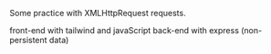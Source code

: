 Some practice with XMLHttpRequest requests.

front-end with tailwind and javaScript
back-end with express (non-persistent data)
